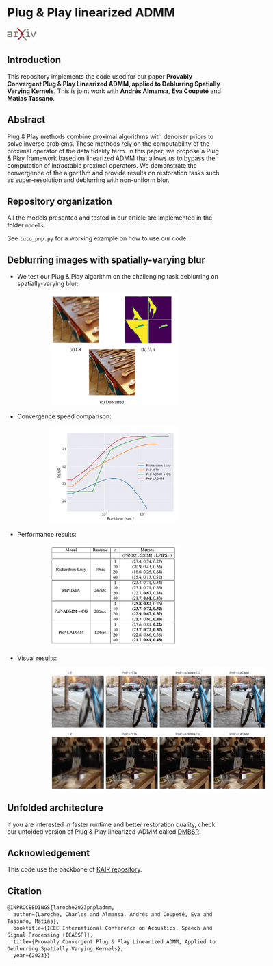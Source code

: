# Plug & Play linearized ADMM

<a href="https://arxiv.org/abs/2210.10605" target="_blank" rel="noopener"><img src="docs/logos/arxiv.png" height=30 alt="Download"></a>  

## Introduction
This repository implements the code used for our paper **Provably Convergent Plug & Play Linearized ADMM, applied to Deblurring Spatially Varying Kernels**. This is joint work with **Andrés Almansa**, **Eva Coupeté** and **Matias Tassano**.

## 

## Abstract

Plug & Play methods combine proximal algorithms with denoiser priors to solve inverse problems. These methods rely on the computability of the proximal operator of the data fidelity term. In this paper, we propose a Plug & Play framework based on linearized ADMM that allows us to bypass the computation of intractable proximal operators. We demonstrate the convergence of the algorithm and provide results on restoration tasks such as super-resolution and deblurring with non-uniform blur.

## Repository organization

All the models presented and tested in our article are implemented in the folder ```models```. 

See ```tuto_pnp.py``` for a working example on how to use our code. 


## Deblurring images with spatially-varying blur

- We test our Plug & Play algorithm on the challenging task deblurring on spatially-varying blur:

<img src="docs/images/oleary_restore.png"
     width=300
     style="margin-right: 10px;
            margin-left: 100px" 
    />

- Convergence speed comparison:

<img src="docs/images/convergence_speed.png"
     width=300
     style="margin-right: 10px;
            margin-left: 100px" 
    />

- Performance results:

<img src="docs/images/perf.png"
     width=300
     style="margin-right: 10px;
            margin-left: 100px" 
    />
- Visual results:

<img src="docs/images/model_comparison_1.png"
     width=600
     style="margin-right: 10px;
            margin-left: 100px" 
    />
<img src="docs/images/model_comparison_2.png"
     width=600
     style="margin-right: 10px;
            margin-left: 100px" 
    />
    

## Unfolded architecture

If you are interested in faster runtime and better restoration quality, check our unfolded version of Plug & Play linearized-ADMM  called [DMBSR](https://github.com/claroche-r/DMBSR).


## Acknowledgement
This code use the backbone of [KAIR repository](https://github.com/cszn/KAIR).

## Citation

```
@INPROCEEDINGS{laroche2023pnpladmm,
  author={Laroche, Charles and Almansa, Andrés and Coupeté, Eva and Tassano, Matias},
  booktitle={IEEE International Conference on Acoustics, Speech and Signal Processing (ICASSP)}, 
  title={Provably Convergent Plug & Play Linearized ADMM, Applied to Deblurring Spatially Varying Kernels}, 
  year={2023}}
```


